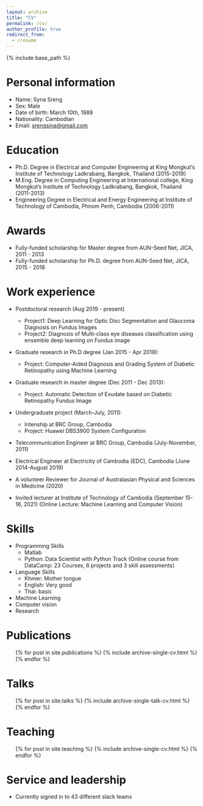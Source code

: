 ```yaml
---
layout: archive
title: "CV"
permalink: /cv/
author_profile: true
redirect_from:
  - /resume
---
```


{% include base_path %}

Personal information 
======
* Name: Syna Sreng
* Sex: Male
* Date of birth: March 10th, 1988
* Nationality: Cambodian
* Email: srengsina@gmail.com

Education
======
* Ph.D. Degree in Electrical and Computer Engineering at King Mongkut’s Institute of Technology Ladkrabang, Bangkok, Thailand (2015-2019)
* M.Eng. Degree in Computing Engineering at International college, King Mongkut’s Institute of Technology Ladkrabang, Bangkok, Thailand (2011-2013)
* Engineering Degree in Electrical and Energy Engineering at Institute of Technology of Cambodia, Phnom Penh, Cambodia (2006-2011)

Awards
======
* Fully-funded scholarship for Master degree from AUN-Seed Net, JICA, 2011 - 2013          
* Fully-funded scholarship for Ph.D. degree from AUN-Seed Net, JICA, 2015 - 2018

Work experience
======
* Postdoctoral research (Aug 2019 - present)
  * Project1: Deep Learning for Optic Disc Segmentation and Glaucoma Diagnosis on Fundus Images  
  * Project2: Diagnosis of Multi-class eye diseases classification using ensemble deep learning on Fundus image
  
* Graduate research in Ph.D degree (Jan 2015 - Apr 2019):
  * Project: Computer-Aided Diagnosis and Grading System of Diabetic Retinopathy using Machine Learning  

* Graduate research in master degree (Dec 2011 - Dec 2013):
  * Project: Automatic Detection of Exudate based on Diabetic Retinopathy Fundus Image

* Undergraduate project (March-July, 2011):
  * Intenship at BRC Group, Cambodia
  * Project: Huawei DBS3900 System Configuration   

* Telecommunication Engineer at BRC Group, Cambodia (July-November, 2011)
  
* Electrical Engineer at Electricity of Cambodia (EDC), Cambodia (June 2014-August 2019)

* A volunteer Reviewer for Journal of Australasian Physical and Sciences in Medicine (2020)

* Invited lecturer at Institute of Technology of Cambodia (September 15-16, 2021)
  (Online Lecture: Machine Learning and Computer Vision) 

Skills
======
* Programming Skills
  * Matlab
  * Python: Data Scientist with Python Track
    (Online course from DataCamp: 23 Courses, 6 projects and 3 skill assessments)
* Language Skills
  * Khmer: Mother tongue
  * English: Very good
  * Thai: basic 
* Machine Learning
* Computer vision
* Research

Publications
======
  <ul>{% for post in site.publications %}
    {% include archive-single-cv.html %}
  {% endfor %}</ul>
  
Talks
======
  <ul>{% for post in site.talks %}
    {% include archive-single-talk-cv.html %}
  {% endfor %}</ul>
  
Teaching
======
  <ul>{% for post in site.teaching %}
    {% include archive-single-cv.html %}
  {% endfor %}</ul>
  
Service and leadership
======
* Currently signed in to 43 different slack teams
